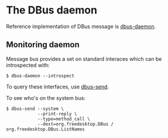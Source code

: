 # The DBus daemon
Reference implementation of DBus message is [dbus-daemon](https://dbus.freedesktop.org/doc/dbus-daemon.1.html).

## Monitoring daemon
Message bus provides a set on standard interaces which can be introspected with:
```
$ dbus-daemon --introspect
```

To query these interfaces, use [dbus-send](https://dbus.freedesktop.org/doc/dbus-send.1.html).

To see who's on the system bus:
```
$ dbus-send --system \
            --print-reply \
            --type=method_call \
            --dest=org.freedesktop.DBus / org.freedesktop.DBus.ListNames
```
